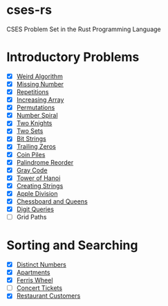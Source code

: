 # cses-rs
CSES Problem Set in the Rust Programming Language

# Introductory Problems
- [x] [Weird Algorithm](https://github.com/goldenbergg/cses-rs/blob/master/src/intro_probs/weird_algo.rs)
- [x] [Missing Number](https://github.com/goldenbergg/cses-rs/blob/master/src/intro_probs/ms_num.rs)
- [x] [Repetitions](https://github.com/goldenbergg/cses-rs/blob/master/src/intro_probs/repetitions.rs)
- [x] [Increasing Array](https://github.com/goldenbergg/cses-rs/blob/master/src/intro_probs/incr_arr.rs)
- [x] [Permutations](https://github.com/goldenbergg/cses-rs/blob/master/src/intro_probs/perms.rs)
- [x] [Number Spiral](https://github.com/goldenbergg/cses-rs/blob/master/src/intro_probs/num_spiral.rs)
- [x] [Two Knights](https://github.com/goldenbergg/cses-rs/blob/master/src/intro_probs/two_knights.rs)
- [x] [Two Sets](https://github.com/goldenbergg/cses-rs/blob/master/src/intro_probs/two_sets.rs)
- [x] [Bit Strings](https://github.com/goldenbergg/cses-rs/blob/master/src/intro_probs/bit_strs.rs)
- [x] [Trailing Zeros](https://github.com/goldenbergg/cses-rs/blob/master/src/intro_probs/trailing_zeros.rs)
- [x] [Coin Piles](https://github.com/goldenbergg/cses-rs/blob/master/src/intro_probs/coin_piles.rs)
- [x] [Palindrome Reorder](https://github.com/goldenbergg/cses-rs/blob/master/src/intro_probs/pal_ro.rs)
- [x] [Gray Code](https://github.com/goldenbergg/cses-rs/blob/master/src/intro_probs/gray_code.rs)
- [x] [Tower of Hanoi](https://github.com/goldenbergg/cses-rs/blob/master/src/intro_probs/toh.rs)
- [x] [Creating Strings](https://github.com/goldenbergg/cses-rs/blob/master/src/intro_probs/creating_strs.rs)
- [x] [Apple Division](https://github.com/goldenbergg/cses-rs/blob/master/src/intro_probs/apple_div.rs)
- [x] [Chessboard and Queens](https://github.com/goldenbergg/cses-rs/blob/master/src/intro_probs/chessbrd_qns.rs)
- [x] [Digit Queries](https://github.com/goldenbergg/cses-rs/blob/master/src/intro_probs/digit_qrys.rs)
- [ ] Grid Paths

# Sorting and Searching
- [x] [Distinct Numbers](https://github.com/goldenbergg/cses-rs/blob/master/src/sorting_and_searching/distinct_nums.rs)
- [x] [Apartments](https://github.com/goldenbergg/cses-rs/blob/master/src/sorting_and_searching/apts.rs)
- [x] [Ferris Wheel](https://github.com/goldenbergg/cses-rs/blob/master/src/sorting_and_searching/ferris_wheel.rs)
- [ ] [Concert Tickets](https://github.com/goldenbergg/cses-rs/blob/master/src/sorting_and_searching/concert_tickets.rs)
- [x] [Restaurant Customers](https://github.com/goldenbergg/cses-rs/blob/master/src/sorting_and_searching/rest_custs.rs)

